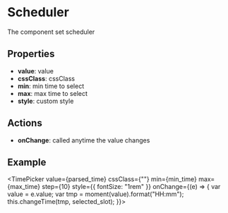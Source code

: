 # Scheduler

The component set scheduler

## Properties

* <b>value</b>: value
* <b>cssClass</b>: cssClass
* <b>min</b>: min time to select
* <b>max</b>: max time to select
* <b>style</b>: custom style

## Actions

* <b>onChange</b>: called anytime the value changes

## Example

 
<TimePicker
    value={parsed_time}
    cssClass={""}
    min={min_time}
    max={max_time}
    step={10}
    style={{ fontSize: "1rem" }}
    onChange={(e) => {
        var value = e.value;
        var tmp = moment(value).format("HH:mm");
        this.changeTime(tmp, selected_slot);
    }}>
</TimePicker>
